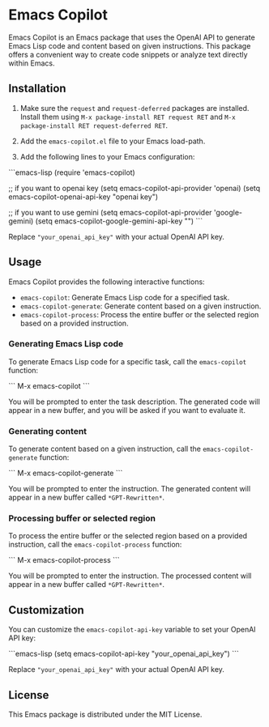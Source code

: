 # Emacs Copilot

Emacs Copilot is an Emacs package that uses the OpenAI API to generate Emacs Lisp code and content based on given instructions. This package offers a convenient way to create code snippets or analyze text directly within Emacs.

## Installation

1. Make sure the `request` and `request-deferred` packages are installed. Install them using `M-x package-install RET request RET` and `M-x package-install RET request-deferred RET`.

2. Add the `emacs-copilot.el` file to your Emacs load-path.

3. Add the following lines to your Emacs configuration:

\```emacs-lisp
(require 'emacs-copilot)

;; if you want to openai key 
(setq emacs-copilot-api-provider 'openai)
(setq emacs-copilot-openai-api-key "openai key")

;; if you want to use gemini
(setq emacs-copilot-api-provider 'google-gemini)
(setq emacs-copilot-google-gemini-api-key "")
\```

Replace `"your_openai_api_key"` with your actual OpenAI API key.

## Usage

Emacs Copilot provides the following interactive functions:

- `emacs-copilot`: Generate Emacs Lisp code for a specified task.
- `emacs-copilot-generate`: Generate content based on a given instruction.
- `emacs-copilot-process`: Process the entire buffer or the selected region based on a provided instruction.

### Generating Emacs Lisp code

To generate Emacs Lisp code for a specific task, call the `emacs-copilot` function:

\```
M-x emacs-copilot
\```

You will be prompted to enter the task description. The generated code will appear in a new buffer, and you will be asked if you want to evaluate it.

### Generating content

To generate content based on a given instruction, call the `emacs-copilot-generate` function:

\```
M-x emacs-copilot-generate
\```

You will be prompted to enter the instruction. The generated content will appear in a new buffer called `*GPT-Rewritten*`.

### Processing buffer or selected region

To process the entire buffer or the selected region based on a provided instruction, call the `emacs-copilot-process` function:

\```
M-x emacs-copilot-process
\```

You will be prompted to enter the instruction. The processed content will appear in a new buffer called `*GPT-Rewritten*`.

## Customization

You can customize the `emacs-copilot-api-key` variable to set your OpenAI API key:

\```emacs-lisp
(setq emacs-copilot-api-key "your_openai_api_key")
\```

Replace `"your_openai_api_key"` with your actual OpenAI API key.

## License

This Emacs package is distributed under the MIT License.
